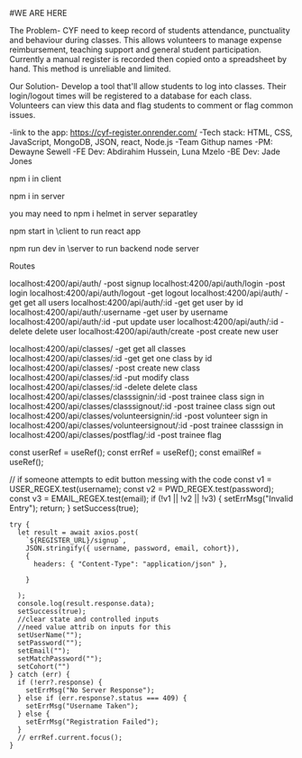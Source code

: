 #WE ARE HERE

The Problem-
CYF need to keep record of students attendance, punctuality and behaviour during classes. This allows volunteers to manage expense reimbursement, teaching support and general student participation.
Currently a manual register is recorded then copied onto a spreadsheet by hand. This method is unreliable and limited.

Our Solution-
Develop a tool that'll allow students to log into classes. Their login/logout times will be registered to a database for each class.
Volunteers can view this data and flag students to comment or flag common issues.

-link to the app: https://cyf-register.onrender.com/
-Tech stack: HTML, CSS, JavaScript, MongoDB, JSON, react, Node.js
-Team Githup names
-PM: Dewayne Sewell
-FE Dev: Abdirahim Hussein, Luna Mzelo
-BE Dev: Jade Jones


npm i in client

npm i in server

you may need to npm i helmet in server separatley

npm start in \client to run react app

npm run dev in \server to run backend node server

Routes

localhost:4200/api/auth/ -post signup
localhost:4200/api/auth/login -post login
localhost:4200/api/auth/logout -get logout
localhost:4200/api/auth/ -get get all users
localhost:4200/api/auth/:id -get get user by id
localhost:4200/api/auth/:username -get user by username
localhost:4200/api/auth/:id -put update user
localhost:4200/api/auth/:id -delete delete user
localhost:4200/api/auth/create -post create new user

localhost:4200/api/classes/ -get get all classes
localhost:4200/api/classes/:id -get get one class by id
localhost:4200/api/classes/ -post create new class
localhost:4200/api/classes/:id -put modify class
localhost:4200/api/classes/:id -delete delete class
localhost:4200/api/classes/classsignin/:id -post trainee class sign in
localhost:4200/api/classes/classsignout/:id -post trainee class sign out
localhost:4200/api/classes/volunteersignin/:id -post volunteer sign in
localhost:4200/api/classes/volunteersignout/:id -post trainee classsign in
localhost:4200/api/classes/postflag/:id -post trainee flag

  const userRef = useRef();
  const errRef = useRef();
  const emailRef = useRef();

  // if someone attempts to edit button messing with the code
    const v1 = USER_REGEX.test(username);
    const v2 = PWD_REGEX.test(password);
    const v3 = EMAIL_REGEX.test(email);
    if (!v1 || !v2 || !v3) {
      setErrMsg("Invalid Entry");
      return;
    }
    setSuccess(true);

    try {
      let result = await axios.post(
        `${REGISTER_URL}/signup`,
        JSON.stringify({ username, password, email, cohort}),
        {
          headers: { "Content-Type": "application/json" },
        
        }
        
      );
      console.log(result.response.data);
      setSuccess(true);
      //clear state and controlled inputs
      //need value attrib on inputs for this
      setUserName("");
      setPassword("");
      setEmail("");
      setMatchPassword("");
      setCohort("")
    } catch (err) {
      if (!err?.response) {
        setErrMsg("No Server Response");
      } else if (err.response?.status === 409) {
        setErrMsg("Username Taken");
      } else {
        setErrMsg("Registration Failed");
      }
      // errRef.current.focus();
    }
